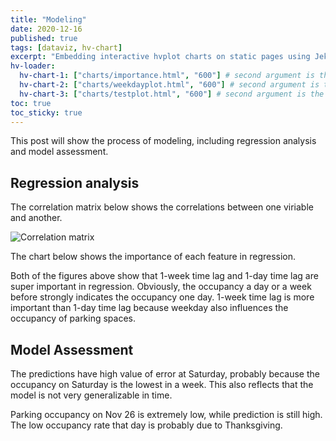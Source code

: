 ```yaml
---
title: "Modeling"
date: 2020-12-16
published: true
tags: [dataviz, hv-chart]
excerpt: "Embedding interactive hvplot charts on static pages using Jekyll."
hv-loader:
  hv-chart-1: ["charts/importance.html", "600"] # second argument is the height
  hv-chart-2: ["charts/weekdayplot.html", "600"] # second argument is the height
  hv-chart-3: ["charts/testplot.html", "600"] # second argument is the height
toc: true
toc_sticky: true
---
```


This post will show the process of modeling, including regression analysis and model assessment.

## Regression analysis

The correlation matrix below shows the correlations between one viriable and another.

![Correlation matrix]({{site.url}}{{site.baseurl}}/assets/images/correlationmatrix.png)

The chart below shows the importance of each feature in regression.

<div id="hv-chart-1"></div>

Both of the figures above show that 1-week time lag and 1-day time lag are super important in regression. Obviously, the occupancy a day or a week before strongly indicates the occupancy one day. 1-week time lag is more important than 1-day time lag because weekday also influences the occupancy of parking spaces.

## Model Assessment

The predictions have high value of error at Saturday, probably because the occupancy on Saturday is the lowest in a week. This also reflects that the model is not very generalizable in time.

<div id="hv-chart-2"></div>

Parking occupancy on Nov 26 is extremely low, while prediction is still high. The low occupancy rate that day is probably due to Thanksgiving.

<div id="hv-chart-3"></div>